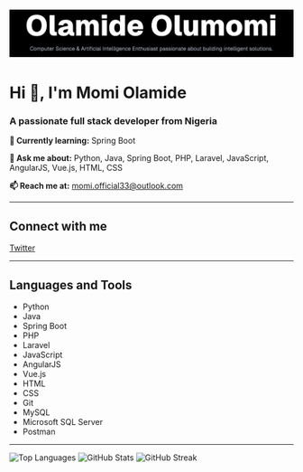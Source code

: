 # ![Banner](/public/image1.png)
# Hi 👋, I'm Momi Olamide

### A passionate full stack developer from Nigeria

**🌱 Currently learning:** Spring Boot

**💬 Ask me about:** Python, Java, Spring Boot, PHP, Laravel, JavaScript, AngularJS, Vue.js, HTML, CSS

**📫 Reach me at:** momi.official33@outlook.com

---

## Connect with me

[Twitter](https://twitter.com/scientistmomi)

---

## Languages and Tools

- Python
- Java
- Spring Boot
- PHP
- Laravel
- JavaScript
- AngularJS
- Vue.js
- HTML
- CSS
- Git
- MySQL
- Microsoft SQL Server
- Postman

---

![Top Languages](https://github-readme-stats.vercel.app/api/top-langs?username=scientist-momi&show_icons=true&locale=en&layout=compact)
![GitHub Stats](https://github-readme-stats.vercel.app/api?username=scientist-momi&show_icons=true&locale=en)
![GitHub Streak](https://github-readme-streak-stats.herokuapp.com/?user=scientist-momi&)
